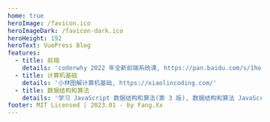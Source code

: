 ```yaml
---
home: true
heroImage: /favicon.ico
heroImageDark: /favicon-dark.ico
heroHeight: 192
heroText: VuePress Blog
features:
  - title: 前端
    details: 'coderwhy 2022 年全新前端系统课, https://pan.baidu.com/s/1hofaVuTU_hX03WJDW53Zkg'
  - title: 计算机基础
    details: '小林图解计算机基础, https://xiaolincoding.com/'
  - title: 数据结构和算法
    details: '学习 JavaScript 数据结构和算法(第 3 版), 数据结构和算法 JavaScript 描述, https://pan.baidu.com/s/1aoFnXlRYayrpxwx3YCTbLw'
footer: MIT Licensed | 2023.01 - by Fang.Xx
---
```


